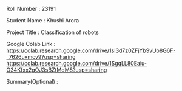 Roll Number       :   23191

Student Name      :   Khushi Arora

Project Title     :   Classification of robots

Google Colab Link :   https://colab.research.google.com/drive/1sI3d7z0ZFjYb9vUo8G6F-_7626uxmcv9?usp=sharing
https://colab.research.google.com/drive/1SgqLL80Eaiu-O34Kfxx2gOJ3sBZtMdM8?usp=sharing

Summary(Optional) :   
